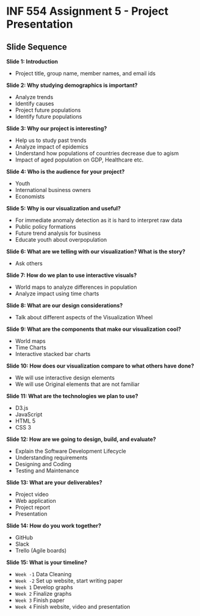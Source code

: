 # INF 554 Assignment 5 - Project Presentation

## Slide Sequence

__Slide 1: Introduction__
- Project title, group name, member names, and email ids

__Slide 2: Why studying demographics is important?__
- Analyze trends
- Identify causes
- Project future populations
- Identify future populations

__Slide 3: Why our project is interesting?__
- Help us to study past trends
- Analyze impact of epidemics
- Understand how populations of countries decrease due to agism
- Impact of aged population on GDP, Healthcare etc.

__Slide 4: Who is the audience for your project?__
- Youth
- International business owners
- Economists

__Slide 5: Why is our visualization and useful?__
- For immediate anomaly detection as it is hard to interpret raw data
- Public policy formations
- Future trend analysis for business
- Educate youth about overpopulation

__Slide 6: What are we telling with our visualization? What is the story?__
- Ask others

__Slide 7: How do we plan to use interactive visuals?__
- World maps to analyze differences in population
- Analyze impact using time charts

__Slide 8: What are our design considerations?__
- Talk about different aspects of the Visualization Wheel

__Slide 9: What are the components that make our visualization cool?__
- World maps
- Time Charts
- Interactive stacked bar charts

__Slide 10: How does our visualization compare to what others have done?__
- We will use interactive design elements
- We will use Original elements that are not familiar

__Slide 11: What are the technologies we plan to use?__
- D3.js
- JavaScript
- HTML 5
- CSS 3

__Slide 12: How are we going to design, build, and evaluate?__
- Explain the Software Development Lifecycle
- Understanding requirements
- Designing and Coding
- Testing and Maintenance

__Slide 13: What are your deliverables?__
- Project video
- Web application
- Project report
- Presentation

__Slide 14: How do you work together?__
- GitHub
- Slack
- Trello (Agile boards)

__Slide 15: What is your timeline?__
- `Week -1` Data Cleaning
- `Week -2` Set up website, start writing paper
- `Week 1` Develop graphs
- `Week 2` Finalize graphs
- `Week 3` Finish paper
- `Week 4` Finish website, video and presentation
